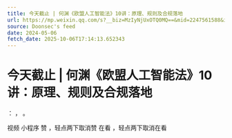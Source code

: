```yaml
---
title: 今天截止 | 何渊《欧盟人工智能法》10讲：原理、规则及合规落地
url: https://mp.weixin.qq.com/s?__biz=MzIyNjUxOTQ0MQ==&mid=2247561588&idx=1&sn=69f6332acdad3129c0921e77121de788
source: Doonsec's feed
date: 2024-05-06
fetch_date: 2025-10-06T17:14:13.652343
---
```


# 今天截止 | 何渊《欧盟人工智能法》10讲：原理、规则及合规落地

：
，
。

视频
小程序
赞
，轻点两下取消赞
在看
，轻点两下取消在看